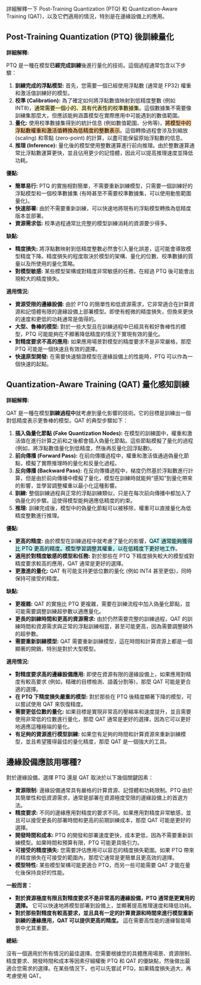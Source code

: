 

詳細解釋一下 Post-Training Quantization (PTQ) 和 Quantization-Aware Training (QAT)，以及它們適用的情況，特別是在邊緣設備上的應用。

## Post-Training Quantization (PTQ) 後訓練量化

**詳細解釋:**

PTQ 是一種在模型**已經完成訓練**後進行量化的技術。這個過程通常包含以下步驟：

1. **訓練完成的浮點模型:** 首先，您需要一個已經使用浮點數 (通常是 FP32) 權重和激活值訓練好的模型。
2. **校準 (Calibration):** 為了確定如何將浮點數值映射到低精度整數 (例如 INT8)，<mark style="background: #FFF3A3A6;">通常需要一個小的、具有代表性的校準數據集</mark>。這個數據集不需要像訓練集那麼大，但應該能夠涵蓋模型在實際應用中可能遇到的數值範圍。
3. **量化:** 使用校準數據集得到的統計信息 (例如數值範圍、分佈等)，<mark style="background: #FFB86CA6;">將模型中的浮點數權重和激活值轉換為低精度的整數表示</mark>。這個轉換過程會涉及到縮放 (scaling) 和零點 (zero-point) 的計算，以盡可能保留原始浮點數的信息。
4. **推理 (Inference):** 量化後的模型使用整數運算進行前向推理。由於整數運算通常比浮點數運算更快，並且佔用更少的記憶體，因此可以提高推理速度並降低功耗。

**優點:**

- **簡單易行:** PTQ 的實施相對簡單，不需要重新訓練模型，只需要一個訓練好的浮點模型和一個校準數據集 (有時甚至不需要校準數據集，可以使用動態範圍量化)。
- **快速部署:** 由於不需要重新訓練，可以快速地將現有的浮點模型轉換為低精度版本並部署。
- **資源需求低:** 校準過程通常比完整的模型訓練消耗的資源要少得多。

**缺點:**

- **精度損失:** 將浮點數映射到低精度整數必然會引入量化誤差，這可能會導致模型精度下降。精度損失的程度取決於模型的架構、量化的位數、校準數據的質量以及所使用的量化策略。
- **對模型敏感:** 某些模型架構或對精度非常敏感的任務，在經過 PTQ 後可能會出現較大的精度損失。

**適用情況:**

- **資源受限的邊緣設備:** 由於 PTQ 的簡單性和低資源需求，它非常適合在計算資源和記憶體有限的邊緣設備上部署模型。即使有輕微的精度損失，但換來更快的速度和更低的功耗通常是值得的。
- **大型、魯棒的模型:** 對於一些大型且在訓練過程中已經具有較好魯棒性的模型，PTQ 可能能夠在不顯著降低精度的情況下實現有效的量化。
- **對精度要求不高的應用:** 如果應用場景對模型的精度要求不是非常嚴格，那麼 PTQ 可能是一個快速且有效的選擇。
- **快速原型開發:** 在需要快速驗證模型在邊緣設備上的性能時，PTQ 可以作為一個快速的起點。

## Quantization-Aware Training (QAT) 量化感知訓練

**詳細解釋:**

QAT 是一種在模型**訓練過程中**就考慮到量化影響的技術。它的目標是訓練出一個對低精度表示更魯棒的模型。QAT 的典型步驟如下：

1. **插入偽量化節點 (Fake Quantization Nodes):** 在模型的訓練圖中，權重和激活值在進行計算之前和之後都會插入偽量化節點。這些節點模擬了量化的過程 (例如，將浮點數值量化到低精度，然後再反量化回浮點數)。
2. **前向傳播 (Forward Pass):** 在前向傳播過程中，權重和激活值通過偽量化節點，模擬了實際推理時的量化和反量化過程。
3. **反向傳播 (Backward Pass):** 在反向傳播過程中，梯度仍然基於浮點數進行計算，但是由於前向傳播中模擬了量化，模型在訓練時就能夠“感知”到量化帶來的影響，並學習調整權重以最小化這種影響。
4. **訓練:** 整個訓練過程與正常的浮點訓練類似，只是在每次前向傳播中都加入了偽量化的步驟。這使得模型能夠適應低精度的約束。
5. **推理:** 訓練完成後，模型中的偽量化節點可以被移除，權重可以直接量化為低精度整數進行推理。

**優點:**

- **更高的精度:** 由於模型在訓練過程中就考慮了量化的影響，<mark style="background: #ABF7F7A6;">QAT 通常能夠獲得比 PTQ 更高的精度。模型學習調整其權重，以在低精度下更好地工作</mark>。
- **適用於對精度敏感的模型和任務:** 對於那些在 PTQ 下精度損失較大的模型或對精度要求較高的應用，QAT 通常是更好的選擇。
- **更激進的量化:** QAT 有可能支持更低位數的量化 (例如 INT4 甚至更低)，同時保持可接受的精度。

**缺點:**

- **更複雜:** QAT 的實施比 PTQ 更複雜，需要在訓練流程中加入偽量化節點，並可能需要調整訓練超參數以適應量化。
- **更長的訓練時間和更高的資源需求:** 由於仍然需要完整的訓練過程，QAT 的訓練時間和資源需求與正常的浮點訓練相當，甚至可能更高，因為需要調整額外的超參數。
- **需要重新訓練模型:** QAT 需要重新訓練模型，這在時間和計算資源上都是一個顯著的開銷，特別是對於大型模型。

**適用情況:**

- **對精度要求高的邊緣設備應用:** 即使在資源有限的邊緣設備上，如果應用對精度有較高要求 (例如，精確的目標檢測、語義分割等)，那麼 QAT 可能是更合適的選擇。
- **在 PTQ 下精度損失嚴重的模型:** 對於那些在 PTQ 後精度顯著下降的模型，可以嘗試使用 QAT 來恢復精度。
- **需要更低位數的量化:** 如果目標是實現非常高的壓縮率和速度提升，並且需要使用非常低的位數進行量化，那麼 QAT 通常是更好的選擇，因為它可以更好地適應這種極端的量化。
- **有足夠的資源進行模型訓練:** 如果您有足夠的時間和計算資源來重新訓練模型，並且希望獲得最佳的量化精度，那麼 QAT 是一個強大的工具。

## 邊緣設備應該用哪種?

對於邊緣設備，選擇 PTQ 還是 QAT 取決於以下幾個關鍵因素：

- **資源限制:** 邊緣設備通常具有嚴格的計算資源、記憶體和功耗限制。PTQ 由於其簡單性和低資源需求，通常是部署在資源極度受限的邊緣設備上的首選方法。
- **精度要求:** 不同的邊緣應用對精度的要求不同。如果應用對精度非常敏感，並且可以接受更長的部署時間和更高的前期訓練成本，那麼 QAT 可能是更好的選擇。
- **開發時間和成本:** PTQ 的開發和部署速度更快，成本更低，因為不需要重新訓練模型。如果時間和預算有限，PTQ 可能更具吸引力。
- **可接受的精度損失:** 您需要評估應用可以容忍的精度損失範圍。如果 PTQ 帶來的精度損失在可接受的範圍內，那麼它通常是更簡單且更高效的選擇。
- **模型特性:** 某些模型架構可能更適合 PTQ，而另一些可能需要 QAT 才能在量化後保持良好的性能。

**一般而言：**

- **對於資源極度有限且對精度要求不是非常高的邊緣設備，PTQ 通常是更實用的選擇。** 它可以快速地將模型部署到設備上，並顯著提高推理速度和降低功耗。
- **對於那些對精度有較高要求，並且具有一定的計算資源和時間來進行模型重新訓練的邊緣應用，QAT 可以提供更高的精度。** 這在需要高性能的邊緣智能場景中尤其重要。

**總結:**

沒有一個適用於所有情況的最佳選擇。您需要根據您的具體應用場景、資源限制、精度要求、開發時間和成本等因素仔細權衡 PTQ 和 QAT 的優缺點，然後做出最適合您需求的選擇。在某些情況下，也可以先嘗試 PTQ，如果精度損失過大，再考慮使用 QAT。